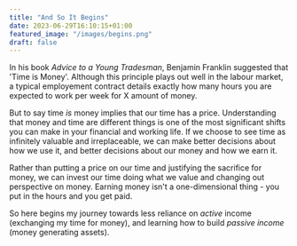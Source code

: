 ```yaml
---
title: "And So It Begins"
date: 2023-06-29T16:10:15+01:00
featured_image: "/images/begins.png"
draft: false
---
```


In his book _Advice to a Young Tradesman_, Benjamin Franklin suggested that 'Time is Money'. Although this principle plays out well in the labour market, a typical employement contract details exactly how many hours you are expected to work per week for X amount of money.

But to say time _is_ money implies that our time has a price. Understanding that money and time are different things is one of the most significant shifts you can make in your financial and working life. If we choose to see time as infinitely valuable and irreplaceable, we can make better decisions about how we use it, and better decisions about our money and how we earn it.

Rather than putting a price on our time and justifying the sacrifice for money, we can invest our time doing what we value and changing out perspective on money. Earning money isn't a one-dimensional thing - you put in the hours and you get paid.

So here begins my journey towards less reliance on _active_ income (exchanging my time for money), and learning how to build _passive income_ (money generating assets).
